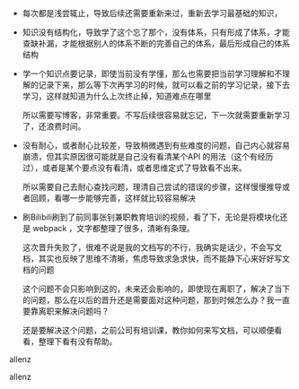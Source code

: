 - 每次都是浅尝辄止，导致后续还需要重新来过，重新去学习最基础的知识，

- 知识没有结构化，导致学了这个忘了那个，没有体系，只有形成了体系，才能查缺补漏，才能根据别人的体系不断的完善自己的体系，最后形成自己的体系结构

- 学一个知识点要记录，即使当前没有学懂，那么也需要把当前学习理解和不理解的记录下来，那么等下次再学习的时候，就可以看之前的学习记录，接下去学习，这样就知道为什么上次终止掉，知道难点在哪里

  所以需要写博客，非常重要。不写后续很容易就忘记，下一次就需要重新学习了，还浪费时间。

- 没有耐心，或者耐心比较差，导致稍微遇到有些难度的问题，自己内心就容易崩溃，但其实原因很可能就是自己没有看清某个API 的用法（这个有经历过），或者是某个要点没有看清，或者思维定式了导致看不出来。

  所以需要自己去耐心查找问题，理清自己尝试的错误的步骤，这样慢慢推导或者回顾，看哪一步能够完善，这样就比较容易解决
  
- 刷Bilibili刷到了前同事张钊兼职教育培训的视频，看了下，无论是将模块化还是 webpack ，文字都整理了很多，清晰有条理。

  这次晋升失败了，很难不说是我的文档写的不行，我确实是话少，不会写文档，其实也反映了思维不清晰，焦虑导致求急求快，而不能静下心来好好写文档的问题

  这个问题不会只影响到这的，未来还会影响的，即使现在离职了，解决了当下的问题，那么在以后的晋升还是需要面对这种问题，那到时候怎么办？我一直要靠离职来解决问题吗？

  还是要解决这个问题，之前公司有培训课，教你如何来写文档，可以顺便看看，整理下看有没有帮助。



allenz

allenz


